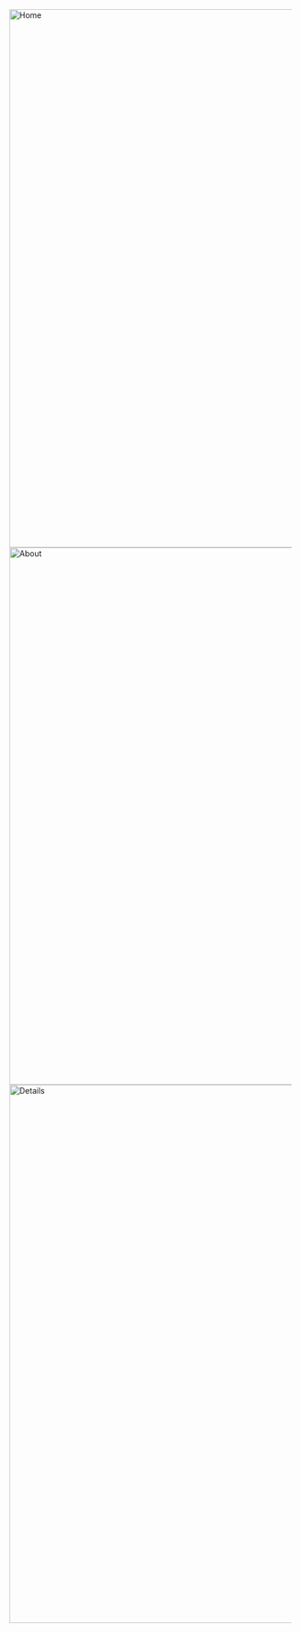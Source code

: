 <img width="960" alt="Home" src="https://github.com/user-attachments/assets/10551f67-5822-46fe-accc-95bb15c89e58" />
<img width="958" alt="About" src="https://github.com/user-attachments/assets/0eda4367-6569-468b-a2b6-61579c63386c" />
<img width="960" alt="Details" src="https://github.com/user-attachments/assets/904916ab-fc5d-469d-8186-7693dab13ef8" />

